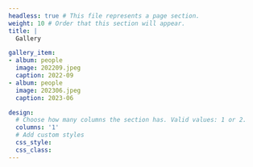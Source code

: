 ```yaml
---
headless: true # This file represents a page section.
weight: 10 # Order that this section will appear.
title: |
  Gallery

gallery_item:
- album: people
  image: 202209.jpeg
  caption: 2022-09
- album: people
  image: 202306.jpeg
  caption: 2023-06

design:
  # Choose how many columns the section has. Valid values: 1 or 2.
  columns: '1'
  # Add custom styles
  css_style:
  css_class:
---
```

